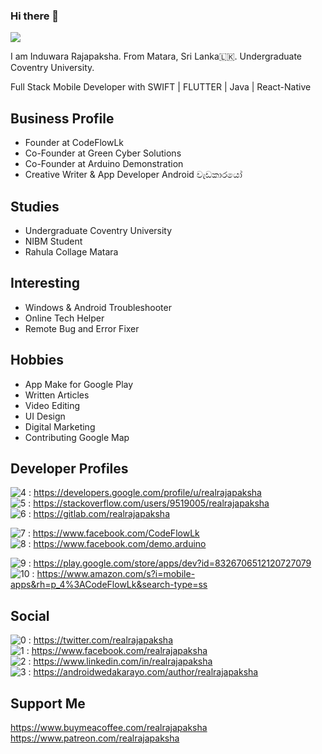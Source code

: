 ### Hi there 👋
![](https://komarev.com/ghpvc/?username=realrajapaksha&color=green)

I am Induwara Rajapaksha. From Matara, Sri Lanka🇱🇰.  Undergraduate Coventry University.

Full Stack Mobile Developer with SWIFT | FLUTTER | Java | React-Native



## Business Profile
- Founder at CodeFlowLk
- Co-Founder at Green Cyber Solutions
- Co-Founder at Arduino Demonstration
- Creative Writer & App Developer Android වැඩකාරයෝ


## Studies
- Undergraduate Coventry University
- NIBM Student
- Rahula Collage Matara


## Interesting
- Windows & Android Troubleshooter 
- Online Tech Helper
- Remote Bug and Error Fixer


## Hobbies
- App Make for Google Play
- Written Articles
- Video Editing
- UI Design
- Digital Marketing
- Contributing Google Map

## Developer Profiles
![4] : https://developers.google.com/profile/u/realrajapaksha  
![5] : https://stackoverflow.com/users/9519005/realrajapaksha  
![6] : https://gitlab.com/realrajapaksha  

![7] : https://www.facebook.com/CodeFlowLk  
![8] : https://www.facebook.com/demo.arduino  

![9] : https://play.google.com/store/apps/dev?id=8326706512120727079  
![10] : https://www.amazon.com/s?i=mobile-apps&rh=p_4%3ACodeFlowLk&search-type=ss


## Social
![0] : https://twitter.com/realrajapaksha  
![1] : https://www.facebook.com/realrajapaksha  
![2] : https://www.linkedin.com/in/realrajapaksha  
![3] : https://androidwedakarayo.com/author/realrajapaksha  


## Support Me
https://www.buymeacoffee.com/realrajapaksha  
https://www.patreon.com/realrajapaksha 


[0]: https://img.shields.io/badge/-twitter-inactive
[1]: https://img.shields.io/badge/-facebook-inactive
[2]: https://img.shields.io/badge/-linkedIn-inactive
[3]: https://img.shields.io/badge/-androidwedakarayo-inactive
[4]: https://img.shields.io/badge/-googleprofile-inactive
[5]: https://img.shields.io/badge/-stackoverflow-inactive
[6]: https://img.shields.io/badge/-gitlab-inactive
[7]: https://img.shields.io/badge/-CodeFlowLk-inactive
[8]: https://img.shields.io/badge/-ArduinoDemonstration-inactive
[9]: https://img.shields.io/badge/-GooglePlay-inactive
[10]: https://img.shields.io/badge/-AmazonStore-inactive
